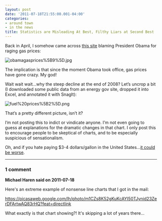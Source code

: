 ```yaml
---
layout: post
date: '2011-07-18T21:55:00.001-04:00'
categories:
- around town
- in the news
title: Statistics are Misleading At Best, Filthy Liars at Second Best
---
```



Back in April, I somehow came across [this site](http://disruptthenarrative.wordpress.com/2011/04/24/gas-pump-activism/) blaming President Obama for raging gas prices:

![obamagasprices%5B9%5D.jpg](/assets/2011/obamagasprices%5B9%5D.jpg)  

The implication is that since the moment Obama took office, gas prices have gone crazy. My god! 

Wait wait wait…why the steep decline at the end of 2008? Let’s uncrop a bit (I downloaded some public data from an energy gov site, dropped it into Excel, and annotated it with SnagIt):

![fuel%20prices%5B2%5D.png](/assets/2011/fuel%20prices%5B2%5D.png)

That’s a pretty different picture, isn’t it? 

I’m not posting this to indict or vindicate anyone. I’m not even going to guess at explanations for the dramatic changes in that chart. I only post this to encourage people to be skeptical of charts, and to be especially suspicious of sensationalism.

Oh, and if you hate paying $3-4 dollars/gallon in the United States…[it could be worse](../../2005/09/gas-prices.html).

---

### 1 comment

**Michael Haren said on 2011-07-18**

Here's an extreme example of nonsense line charts that I got in the mail:

https://picasaweb.google.com/lh/photo/m1CZs8K52gKuKcAYI50TJynid23ZerDFArtwAQ83rHQ?feat=directlink

What exactly is that chart showing?! It's skipping a lot of years there...


